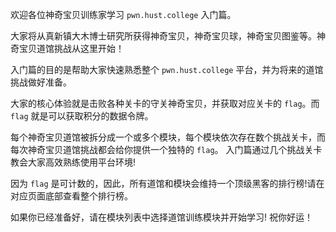 欢迎各位神奇宝贝训练家学习 `pwn.hust.college` 入门篇。

大家将从真新镇大木博士研究所获得神奇宝贝，神奇宝贝球，神奇宝贝图鉴等。神奇宝贝道馆挑战从这里开始！

入门篇的目的是帮助大家快速熟悉整个 `pwn.hust.college` 平台，并为将来的道馆挑战做好准备。

大家的核心体验就是击败各种关卡的守关神奇宝贝，并获取对应关卡的 `flag`。而 `flag` 就是可以获取积分的数据令牌。

每个神奇宝贝道馆被拆分成一个或多个模块，每个模块依次存在数个挑战关卡，而每次神奇宝贝道馆挑战都会给你提供一个独特的 `flag`。
入门篇通过几个挑战关卡教会大家高效熟练使用平台环境!

因为 `flag` 是可计数的，因此，所有道馆和模块会维持一个顶级黑客的排行榜!请在对应页面底部查看整个排行榜。

如果你已经准备好，请在模块列表中选择道馆训练模块并开始学习!
祝你好运！